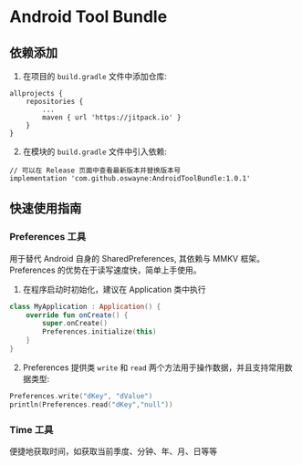 # Android Tool Bundle


## 依赖添加

1. 在项目的 `build.gradle` 文件中添加仓库:

```
allprojects {
    repositories {
        ...
        maven { url 'https://jitpack.io' }
    }
}
```

2. 在模块的 `build.gradle` 文件中引入依赖:

```
// 可以在 Release 页面中查看最新版本并替换版本号
implementation 'com.github.oswayne:AndroidToolBundle:1.0.1'
```


## 快速使用指南


### Preferences 工具

用于替代 Android 自身的 SharedPreferences, 其依赖与 MMKV 框架。Preferences 的优势在于读写速度快，简单上手使用。

1. 在程序启动时初始化，建议在 Application 类中执行

```Kotlin
class MyApplication : Application() {
    override fun onCreate() {
        super.onCreate()
        Preferences.initialize(this)
    }
}
```

2. Preferences 提供类 `write` 和 `read` 两个方法用于操作数据，并且支持常用数据类型:

```Kotlin
Preferences.write("dKey", "dValue")
println(Preferences.read("dKey","null"))
```


### Time 工具

便捷地获取时间，如获取当前季度、分钟、年、月、日等等